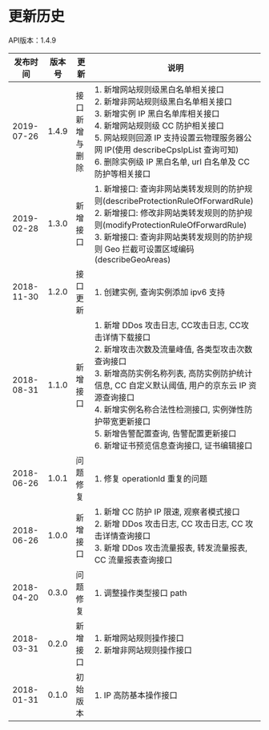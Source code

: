 # 更新历史 #
API版本：1.4.9

|发布时间|版本号|更新|说明|
|---|---|---|---|
|2019-07-26|1.4.9|接口新增与删除|1. 新增网站规则级黑白名单相关接口<br>2. 新增非网站规则级黑白名单相关接口<br>3. 新增实例 IP 黑白名单库相关接口<br>4. 新增网站规则级 CC 防护相关接口<br>5. 网站规则回源 IP 支持设置云物理服务器公网 IP(使用 describeCpsIpList 查询可知)<br>6. 删除实例级 IP 黑白名单, url 白名单及 CC 防护等相关接口|
|2019-02-28|1.3.0|新增接口|1. 新增接口: 查询非网站类转发规则的防护规则(describeProtectionRuleOfForwardRule)<br>2. 新增接口: 修改非网站类转发规则的防护规则(modifyProtectionRuleOfForwardRule)<br>3. 新增接口: 查询非网站类转发规则的防护规则 Geo 拦截可设置区域编码(describeGeoAreas)|
|2018-11-30|1.2.0|接口更新|1. 创建实例, 查询实例添加 ipv6 支持|
|2018-08-31|1.1.0|新增接口|1. 新增 DDos 攻击日志, CC攻击日志, CC攻击详情下载接口<br>2. 新增攻击次数及流量峰值, 各类型攻击次数查询接口<br>3. 新增高防实例名称列表, 高防实例防护统计信息, CC 自定义默认阈值, 用户的京东云 IP 资源查询接口<br>4. 新增实例名称合法性检测接口, 实例弹性防护带宽更新接口<br>5. 新增告警配置查询, 告警配置更新接口<br>6. 新增证书预览信息查询接口, 证书编辑接口|
|2018-06-26|1.0.1|问题修复|1. 修复 operationId 重复的问题|
|2018-06-26|1.0.0|新增接口|1. 新增 CC 防护 IP 限速, 观察者模式接口<br>2. 新增 DDos 攻击日志, CC 攻击日志, CC 攻击详情查询接口<br>3. 新增 DDos 攻击流量报表, 转发流量报表, CC 流量报表查询接口|
|2018-04-20|0.3.0|问题修复|1. 调整操作类型接口 path|
|2018-03-31|0.2.0|新增接口|1. 新增网站规则操作接口<br>2. 新增非网站规则操作接口|
|2018-01-31|0.1.0|初始版本|1. IP 高防基本操作接口|

